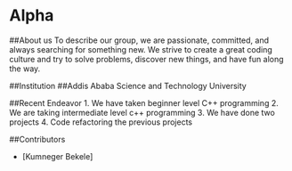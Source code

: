 # Alpha

##About us
To describe our group, we are passionate, committed, and always searching for something new. We strive to create a great coding culture and try to solve problems, discover new things, and have fun along the way.

##Institution
##Addis Ababa Science and Technology University

##Recent Endeavor 
        1. We have taken beginner level C++ programming
        2. We are taking intermediate level c++ programming
        3. We have done two projects
        4. Code refactoring the previous projects

##Contributors
* [Kumneger Bekele]
